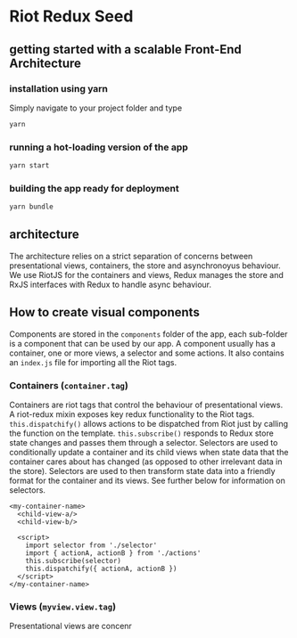 # Riot Redux Seed 
## getting started with a scalable Front-End Architecture

### installation using yarn
Simply navigate to your project folder and type
```bash
yarn
```

### running a hot-loading version of the app
```bash
yarn start
```

### building the app ready for deployment
```bash
yarn bundle
```

## architecture
The architecture relies on a strict separation of concerns between presentational views, containers, the store and asynchronoyus behaviour.
We use RiotJS for the containers and views, Redux manages the store and RxJS interfaces with Redux to handle async behaviour.

## How to create visual components
Components are stored in the `components` folder of the app, each sub-folder is a component that can be used by our app. A component usually has a container, one or more views, a selector and some actions. It also contains an `index.js` file for importing all the Riot tags.

### Containers (`container.tag`)
Containers are riot tags that control the behaviour of presentational views.
A riot-redux mixin exposes key redux functionality to the Riot tags. `this.dispatchify()` allows actions to be dispatched from Riot just by calling the function on the template. `this.subscribe()` responds to Redux store state changes and passes them through a selector. Selectors are used to conditionally update a container and its child views when state data that the container cares about has changed (as opposed to other irrelevant data in the store). Selectors are used to then transform state data into a friendly format for the container and its views. See further below for information on selectors.
```
<my-container-name>
  <child-view-a/>
  <child-view-b/>
  
  <script>
    import selector from './selector'
    import { actionA, actionB } from './actions'
    this.subscribe(selector)
    this.dispatchify({ actionA, actionB })
  </script>
</my-container-name>
```
### Views (`myview.view.tag`)
Presentational views are concenr
